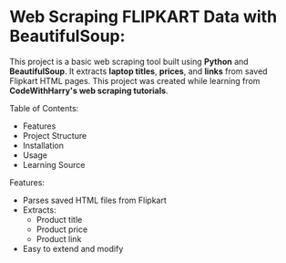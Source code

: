 # Web Scraping FLIPKART Data with BeautifulSoup:

This project is a basic web scraping tool built using **Python** and **BeautifulSoup**. It extracts **laptop titles**, **prices**, and **links** from saved Flipkart HTML pages. This project was created while learning from **CodeWithHarry's web scraping tutorials**.

Table of Contents:

- Features
- Project Structure
- Installation
- Usage
- Learning Source

Features:

- Parses saved HTML files from Flipkart 
- Extracts:
  - Product title
  - Product price
  - Product link
- Easy to extend and modify
